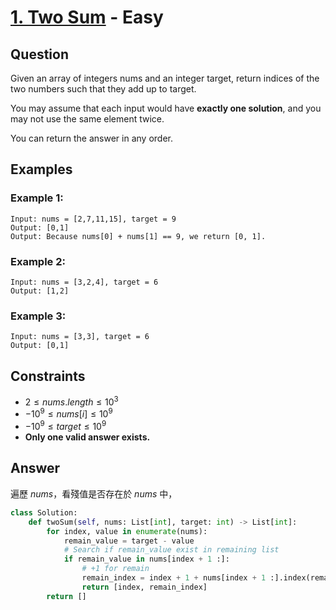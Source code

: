 # [1. Two Sum](https://leetcode.com/problems/two-sum/) - Easy

## Question

Given an array of integers nums and an integer target, return indices of the two numbers such that they add up to target.

You may assume that each input would have **exactly one solution**, and you may not use the same element twice.

You can return the answer in any order.

## Examples

### Example 1:

```shell
Input: nums = [2,7,11,15], target = 9
Output: [0,1]
Output: Because nums[0] + nums[1] == 9, we return [0, 1].
```

### Example 2:

```shell
Input: nums = [3,2,4], target = 6
Output: [1,2]
```

### Example 3:

```shell
Input: nums = [3,3], target = 6
Output: [0,1]
```

## Constraints

* $2 \leq nums.length \leq 10^3$
* $-10^9 \leq nums[i] \leq 10^9$
* $-10^9 \leq target \leq 10^9$
* **Only one valid answer exists.**

## Answer

遍歷 $nums$，看殘值是否存在於 $nums$ 中，

```python
class Solution:
    def twoSum(self, nums: List[int], target: int) -> List[int]:
        for index, value in enumerate(nums):
            remain_value = target - value
            # Search if remain_value exist in remaining list
            if remain_value in nums[index + 1 :]:
                # +1 for remain
                remain_index = index + 1 + nums[index + 1 :].index(remain_value)
                return [index, remain_index]
        return []

```
